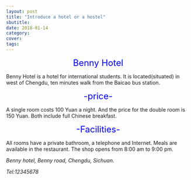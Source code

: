 ```yaml
---
layout: post
title: "Introduce a hotel or a hostel"
sbutitle: 
date: 2018-01-14
category: 
cover: 
tags: 
---
```


<p align="center"><font color="blue" size="5">Benny Hotel</font></p>

Benny Hotel is a hotel for international students. It is located\(situated\) in west of Chengdu, ten minutes walk from the Baicao bus station.

<p align="center"><font color="blue" size="5">-price-</font></p>

A single room costs 100 Yuan a night. And the price for the double room is 150 Yuan. Both include full Chinese breakfast.

<p align="center"><font color="blue" size="5">-Facilities-</font></p>

All rooms have a private bathroom, a telephone and Internet. Meals are available in the restaurant. The shop opens from 8:00 am to 9:00 pm.


_Benny hotel, Benny road, Chengdu, Sichuan._

_Tel:12345678_
